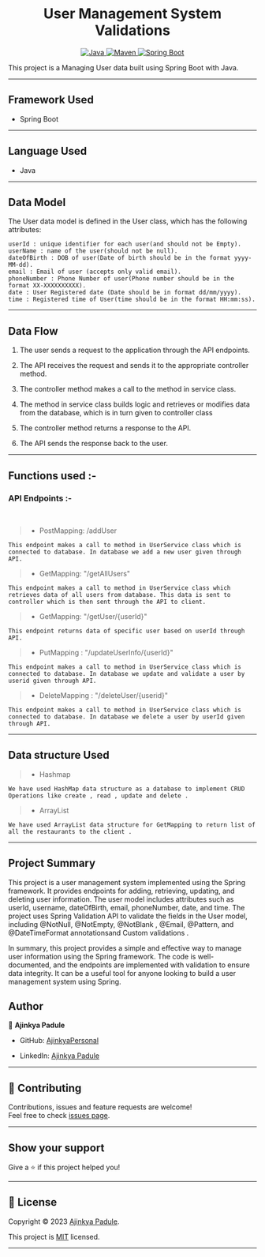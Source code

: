 <h1 align = "center"> User Management System Validations </h1>

<p align="center">
<a href="Java url">
    <img alt="Java" src="https://img.shields.io/badge/Java->=8-darkblue.svg" />
</a>
<a href="Maven url" >
    <img alt="Maven" src="https://img.shields.io/badge/maven-3.0.5-brightgreen.svg" />
</a>
<a href="Spring Boot url" >
    <img alt="Spring Boot" src="https://img.shields.io/badge/Spring Boot-3.0.6-brightgreen.svg" />
</a>
</p>
This project is a Managing User data built using Spring Boot with Java.

---

## Framework Used
* Spring Boot

---

## Language Used
* Java

---

## Data Model

The User data model is defined in the User class, which has the following attributes:
```
userId : unique identifier for each user(and should not be Empty).
userName : name of the user(should not be null).
dateOfBirth : DOB of user(Date of birth should be in the format yyyy-MM-dd).
email : Email of user (accepts only valid email).
phoneNumber : Phone Number of user(Phone number should be in the format XX-XXXXXXXXXX).
date : User Registered date (Date should be in format dd/mm/yyyy).
time : Registered time of User(time should be in the format HH:mm:ss).
```

---

## Data Flow

1. The user sends a request to the application through the API endpoints.
2. The API receives the request and sends it to the appropriate controller method.
3. The controller method makes a call to the method in service class.

4. The method in service class builds logic and retrieves or modifies data from the database, which is in turn given to controller class
5. The controller method returns a response to the API.
6. The API sends the response back to the user.

---

## Functions used :-

### API Endpoints :-
</br>

>* PostMapping: /addUser
```
This endpoint makes a call to method in UserService class which is connected to database. In database we add a new user given through API.
```

>* GetMapping: "/getAllUsers"
```
This endpoint makes a call to method in UserService class which retrieves data of all users from database. This data is sent to controller which is then sent through the API to client.
```

>* GetMapping: "/getUser/{userId}"
```
This endpoint returns data of specific user based on userId through API.
```

>* PutMapping : "/updateUserInfo/{userId}"
```
This endpoint makes a call to method in UserService class which is connected to database. In database we update and validate a user by userid given through API.
```

>* DeleteMapping : "/deleteUser/{userid}"
```
This endpoint makes a call to method in UserService class which is connected to database. In database we delete a user by userId given through API.
```

---

## Data structure Used
>* Hashmap
```
We have used HashMap data structure as a database to implement CRUD Operations like create , read , update and delete .
```

>* ArrayList
```
We have used ArrayList data structure for GetMapping to return list of all the restaurants to the client .
```
---

## Project Summary

This project is a user management system implemented using the Spring framework. It provides endpoints for adding, retrieving, updating, and deleting user information. The user model includes attributes such as userId, username, dateOfBirth, email, phoneNumber, date, and time. The project uses Spring Validation API to validate the fields in the User model, including @NotNull, @NotEmpty, @NotBlank , @Email, @Pattern, and @DateTimeFormat annotationsand Custom validations .

In summary, this project provides a simple and effective way to manage user information using the Spring framework. The code is well-documented, and the endpoints are implemented with validation to ensure data integrity. It can be a useful tool for anyone looking to build a user management system using Spring.

## Author

👤 **Ajinkya Padule**

* GitHub: [AjinkyaPersonal](https://github.com/AjinkyaPersonal)

* LinkedIn: [Ajinkya Padule](https://www.linkedin.com/in/ajinkya-padule-04b8541a6/)
    
---

## 🤝 Contributing

Contributions, issues and feature requests are welcome!<br />Feel free to check [issues page]("url").
    
---
    
## Show your support

Give a ⭐️ if this project helped you!
    
---
    
## 📝 License

Copyright © 2023 [Ajinkya Padule](https://github.com/AjinkyaPersonal).<br />

This project is [MIT]("url") licensed.
    
---
